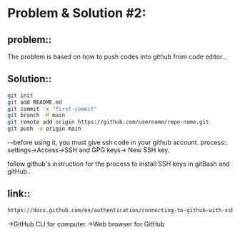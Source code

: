 # Problem & Solution #2:
## problem::

The problem is based on how to push codes into github from code editor...

## Solution::
```bash
git init
git add README.md
git commit -m "first-commit"
git branch -M main
git remote add origin https://github.com/username/repo-name.git
git push -u origin main
```
--before using it, you must give ssh code in your github account.
process:: settings->Access->SSH and GPG keys-> New SSH key.

follow github's instruction for the process to install SSH keys in gitBash and gitHub..

## link::
```bash
https://docs.github.com/en/authentication/connecting-to-github-with-ssh/adding-a-new-ssh-key-to-your-github-account?tool=webui
```
->GitHub CLI for computer
->Web browser for GitHub
